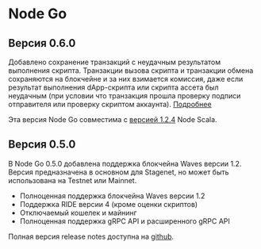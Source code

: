 # Node Go

## Версия 0.6.0

Добавлено сохранение транзакций с неудачным результатом выполнения скрипта. Транзакции вызова скрипта и транзакции обмена сохраняются на блокчейне и за них взимается комиссия, даже если результат выполнения dApp-скрипта или скрипта ассета был неудачным (при условии что транзакция прошла проверку подписи отправителя или проверку скриптом аккаунта). [Подробнее](/ru/keep-in-touch/april)

Эта версия Node Go совместима с [версией 1.2.4](https://github.com/wavesplatform/Waves/releases/tag/v1.2.4) Node Scala.

## Версия 0.5.0

В Node Go 0.5.0 добавлена поддержка блокчейна Waves версии 1.2. Версия предназначена в основном для Stagenet, но может быть использована на Testnet или Mainnet.

 * Полноценная поддержка блокчейна Waves версии 1.2
 * Поддержка RIDE версии 4 (кроме оценки скриптов)
 * Отключаемый кошелек и майнинг
 * Полноценная поддержка gRPC API и расширенного gRPC API

Полная версия release notes доступна на [github](https://github.com/wavesplatform/gowaves/releases/).

